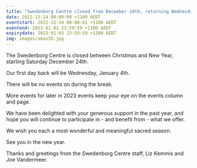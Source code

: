 ```yaml
---
title: "Swedenborg Centre closed from December 24th, returning Wednesday January 4th"
date: 2022-12-24 00:00:00 +1100 AEDT
eventstart: 2022-12-24 00:00:01 +1100 AEDT
eventend: 2023-01-03 23:59:59 +1100 AEDT
expirydate: 2023-01-03 23:59:59 +1100 AEDT
img: images/xmasID.jpg
---
```


The Swedenborg Centre is closed between Christmas and New Year, starting Saturday December 24th. 

Our first day back will be Wednesday, January 4th.

There will be no events on during the break.

More events for later in 2023 events keep your eye on the events column and page.

We have been delighted with your generous support in the past year, and hope you will continue to participate in - and benefit from - what we offer.

We wish you each a most wonderful and meaningful sacred season.

See you in the new year.

Thanks and greetings from the Swedenborg Centre staff, Liz Kemmis and Joe Vandermeer.